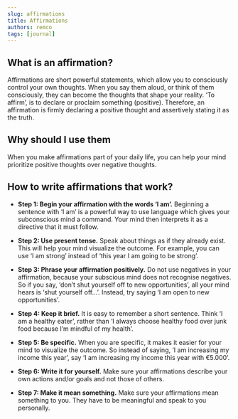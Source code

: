 ```yaml
---
slug: affirmations
title: Affirmations
authors: remco
tags: [journal]
---
```


## What is an affirmation?
Affirmations are short powerful statements, which allow you to consciously control your own thoughts. When you say them aloud, or think of them consciously, they can become the thoughts that shape your reality. ‘To affirm’, is to declare or proclaim something (positive). Therefore, an affirmation is firmly declaring a positive thought and assertively stating it as the truth.

## Why should I use them
When you make affirmations part of your daily life, you can help your mind prioritize positive thoughts over negative thoughts.

## How to write affirmations that work?
- **Step 1: Begin your affirmation with the words ‘I am’.**
  Beginning a sentence with ‘I am’ is a powerful way to use language which gives your subconscious mind a command. Your mind then interprets it as a directive that it must follow.
- **Step 2: Use present tense.**
  Speak about things as if they already exist. This will help your mind visualize the outcome. For example, you can use ‘I am strong’ instead of ‘this year I am going to be strong’.

- **Step 3: Phrase your affirmation positively.**
  Do not use negatives in your affirmation, because your subscious mind does not recognise negatives. So if you say, ‘don’t shut yourself off to new opportunities’, all your mind hears is ‘shut yourself off…’. Instead, try saying ‘I am open to new opportunities’.

- **Step 4: Keep it brief.**
  It is easy to remember a short sentence. Think ‘I am a healthy eater’, rather than ‘I always choose healthy food over junk food because I’m mindful of my health’.

- **Step 5: Be specific.**
  When you are specific, it makes it easier for your mind to visualize the outcome. So instead of saying, ‘I am increasing my income this year’, say ‘I am increasing my income this year with €5.000’.

- **Step 6: Write it for yourself.**
  Make sure your affirmations describe your own actions and/or goals and not those of others.

- **Step 7: Make it mean something.**
  Make sure your affirmations mean something to you. They have to be meaningful and speak to you personally.